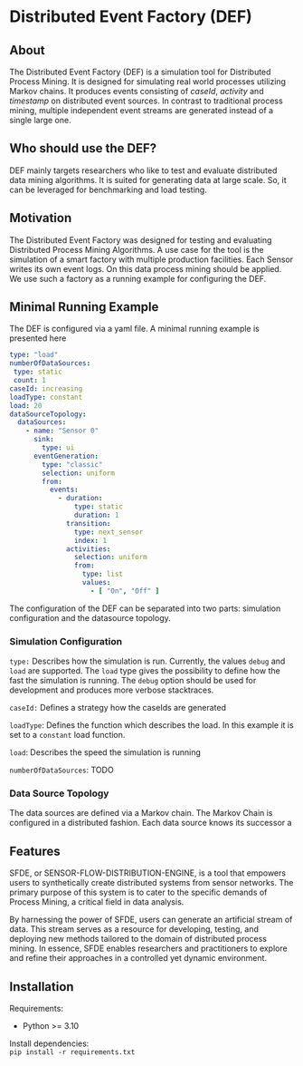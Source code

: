 # Distributed Event Factory (DEF)
## About

The Distributed Event Factory (DEF) is a simulation tool for Distributed Process Mining.
It is designed for simulating real world processes utilizing Markov chains.
It produces events consisting of *caseId*, *activity* and *timestamp* on distributed event sources.
In contrast to traditional process mining, multiple independent event streams are generated instead of a single large one.

## Who should use the DEF?
DEF mainly targets researchers who like to test and evaluate distributed data mining algorithms.
It is suited for generating data at large scale. So, it can be leveraged for benchmarking and load testing.

## Motivation

The Distributed Event Factory was designed for testing and evaluating Distributed Process Mining Algorithms.
A use case for the tool is the simulation of a smart factory with multiple production facilities. 
Each Sensor writes its own event logs. On this data process mining should be applied. 
We use such a factory as a running example for configuring the DEF.

## Minimal Running Example

The DEF is configured via a yaml file. A minimal running example is presented here
```yaml
type: "load"
numberOfDataSources:
 type: static
 count: 1
caseId: increasing
loadType: constant
load: 20
dataSourceTopology:
  dataSources:
    - name: "Sensor 0"
      sink:
        type: ui
      eventGeneration:
        type: "classic"
        selection: uniform
        from:
          events:
            - duration:
                type: static
                duration: 1
              transition:
                type: next_sensor
                index: 1
              activities:
                selection: uniform
                from:
                  type: list
                  values:
                    - [ "On", "Off" ]
```

The configuration of the DEF can be separated into two parts: 
simulation configuration and the datasource topology.

### Simulation Configuration

`type:` Describes how the simulation is run. Currently, the values `debug` and `load` are supported.
The `load` type gives the possibility to define how the fast the simulation is running. 
The `debug` option should be used for development and produces more verbose stacktraces.

`caseId:` Defines a strategy how the caseIds are generated

`loadType`: Defines the function which describes the load. In this example it is set to a `constant` load function.

`load`: Describes the speed the simulation is running

`numberOfDataSources`: TODO

### Data Source Topology 

The data sources are defined via a Markov chain. The Markov Chain is configured in a distributed fashion.
Each data source knows its successor a

## Features

SFDE, or SENSOR-FLOW-DISTRIBUTION-ENGINE, 
is a tool that empowers users to synthetically create 
distributed systems from sensor networks. 
The primary purpose of this system is to cater to the specific 
demands of Process Mining, a critical field in data analysis.

By harnessing the power of SFDE, users can generate an artificial stream of data. 
This stream serves as a resource for developing, testing, 
and deploying new methods tailored to the domain of distributed process mining. 
In essence, SFDE enables researchers and practitioners to explore and refine their approaches 
in a controlled yet dynamic environment.

## Installation
Requirements:
- Python >= 3.10

Install dependencies:  
``
pip install -r requirements.txt 
``